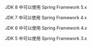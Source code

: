 JDK 8 中可以使用 Spring Framework 5.x

JDK 7 中可以使用 Spring Framework 4.x

JDK 6 中可以使用 Spring Framework 4.x

JDK 5 中可以使用 Spring Framework 3.x